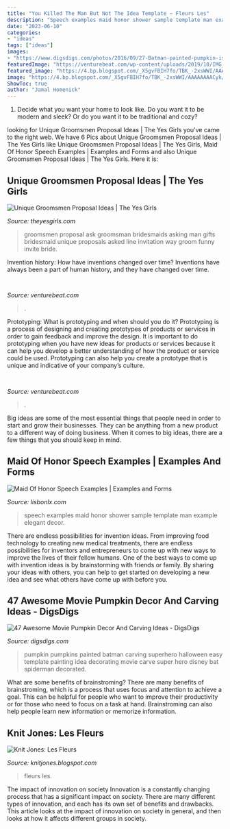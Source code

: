 ```yaml
---
title: "You Killed The Man But Not The Idea Template ~ Fleurs Les"
description: "Speech examples maid honor shower sample template man example elegant decor"
date: "2023-06-10"
categories:
- "ideas"
tags: ["ideas"]
images:
- "https://www.digsdigs.com/photos/2016/09/27-Batman-painted-pumpkin-is-an-easy-idea-to-recreate-you-just-need-a-template.jpg"
featuredImage: "https://venturebeat.com/wp-content/uploads/2019/10/IMG_2313D-e1572529403907.jpeg"
featured_image: "https://4.bp.blogspot.com/_X5gvFBIH7fo/TBK_-2xsWWI/AAAAAAAACyk/jsJTGWCc1GU/s1600/IMG_2588.JPG"
image: "https://4.bp.blogspot.com/_X5gvFBIH7fo/TBK_-2xsWWI/AAAAAAAACyk/jsJTGWCc1GU/s1600/IMG_2588.JPG"
ShowToc: true
author: "Jamal Homenick"
---
```



1. Decide what you want your home to look like. Do you want it to be modern and sleek? Or do you want it to be traditional and cozy?

	

		
looking for Unique Groomsmen Proposal Ideas | The Yes Girls you've came to the right web. We have 6 Pics about Unique Groomsmen Proposal Ideas | The Yes Girls like Unique Groomsmen Proposal Ideas | The Yes Girls, Maid Of Honor Speech Examples | Examples and Forms and also Unique Groomsmen Proposal Ideas | The Yes Girls. Here it is:
		
    
## Unique Groomsmen Proposal Ideas | The Yes Girls

<img loading=lazy src="http://s-media-cache-ak0.pinimg.com/originals/b9/e8/bd/b9e8bd40dd20fe836d7a76914c7bf163.jpg" onerror="this.onerror=null;this.src='https://tse3.mm.bing.net/th?id=OIP.Ab5zBRCXYyQuf6wX6nxhAAHaJ4&amp;pid=15.1';" alt="Unique Groomsmen Proposal Ideas | The Yes Girls">

_Source: theyesgirls.com_

>groomsmen proposal ask groomsman bridesmaids asking man gifts bridesmaid unique proposals asked line invitation way groom funny invite bride. 

	

Invention history: How have inventions changed over time?
Inventions have always been a part of human history, and they have changed over time.

    
## 

<img loading=lazy src="https://venturebeat.com/wp-content/uploads/2019/10/IMG_2313D-e1572529403907.jpeg" onerror="this.onerror=null;this.src='https://tse1.mm.bing.net/th?id=OIP.9w9Ddnl15PIqkIcPvx4CngHaDt&amp;pid=15.1';" alt="">

_Source: venturebeat.com_

>. 

	

Prototyping: What is prototyping and when should you do it?
Prototyping is a process of designing and creating prototypes of products or services in order to gain feedback and improve the design. It is important to do prototyping when you have new ideas for products or services because it can help you develop a better understanding of how the product or service could be used. Prototyping can also help you create a prototype that is unique and indicative of your company’s culture.

    
## 

<img loading=lazy src="https://venturebeat.com/wp-content/uploads/2019/11/IMG_3240-e1573749994803.png?w=241" onerror="this.onerror=null;this.src='https://tse3.mm.bing.net/th?id=OIP.18SuttK3qaZEnl0_bkPofAAAAA&amp;pid=15.1';" alt="">

_Source: venturebeat.com_

>. 

	

Big ideas are some of the most essential things that people need in order to start and grow their businesses. They can be anything from a new product to a different way of doing business. When it comes to big ideas, there are a few things that you should keep in mind. 

    
## Maid Of Honor Speech Examples | Examples And Forms

<img loading=lazy src="https://i.pinimg.com/originals/10/a5/27/10a52736a4d431b3668312e03d001f7f.png" onerror="this.onerror=null;this.src='https://tse2.mm.bing.net/th?id=OIP.IK1_BzsW__uLmgMD3c-xigHaKe&amp;pid=15.1';" alt="Maid Of Honor Speech Examples | Examples and Forms">

_Source: lisbonlx.com_

>speech examples maid honor shower sample template man example elegant decor. 

	

There are endless possibilities for invention ideas. From improving food technology to creating new medical treatments, there are endless possibilities for inventors and entrepreneurs to come up with new ways to improve the lives of their fellow humans. One of the best ways to come up with invention ideas is by brainstorming with friends or family. By sharing your ideas with others, you can help to get started on developing a new idea and see what others have come up with before you.

    
## 47 Awesome Movie Pumpkin Decor And Carving Ideas - DigsDigs

<img loading=lazy src="https://www.digsdigs.com/photos/2016/09/27-Batman-painted-pumpkin-is-an-easy-idea-to-recreate-you-just-need-a-template.jpg" onerror="this.onerror=null;this.src='https://tse4.mm.bing.net/th?id=OIP.HNhp-FoNbxDChsSUHZm64QHaIG&amp;pid=15.1';" alt="47 Awesome Movie Pumpkin Decor And Carving Ideas - DigsDigs">

_Source: digsdigs.com_

>pumpkin pumpkins painted batman carving superhero halloween easy template painting idea decorating movie carve super hero disney bat spiderman decorated. 

	

What are some benefits of brainstroming?
There are many benefits of brainstroming, which is a process that uses focus and attention to achieve a goal. This can be helpful for people who want to improve their productivity or for those who need to focus on a task at hand. Brainstroming can also help people learn new information or memorize information.

    
## Knit Jones: Les Fleurs

<img loading=lazy src="https://4.bp.blogspot.com/_X5gvFBIH7fo/TBK_-2xsWWI/AAAAAAAACyk/jsJTGWCc1GU/s1600/IMG_2588.JPG" onerror="this.onerror=null;this.src='https://tse3.mm.bing.net/th?id=OIP.onnbjl23hd_pGTQTcL6xQgHaLG&amp;pid=15.1';" alt="Knit Jones: Les Fleurs">

_Source: knitjones.blogspot.com_

>fleurs les. 

	

The impact of innovation on society
Innovation is a constantly changing process that has a significant impact on society. There are many different types of innovation, and each has its own set of benefits and drawbacks. This article looks at the impact of innovation on society in general, and then looks at how it affects different groups in society.

